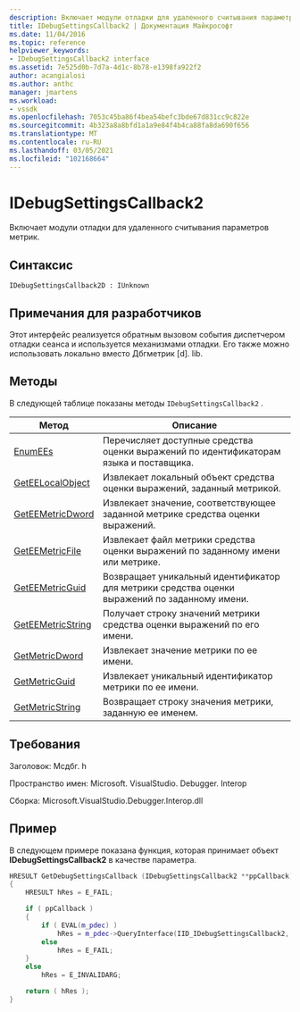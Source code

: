 ```yaml
---
description: Включает модули отладки для удаленного считывания параметров метрик.
title: IDebugSettingsCallback2 | Документация Майкрософт
ms.date: 11/04/2016
ms.topic: reference
helpviewer_keywords:
- IDebugSettingsCallback2 interface
ms.assetid: 7e525d0b-7d7a-4d1c-8b78-e1398fa922f2
author: acangialosi
ms.author: anthc
manager: jmartens
ms.workload:
- vssdk
ms.openlocfilehash: 7053c45ba86f4bea54befc3bde67d831cc9c822e
ms.sourcegitcommit: 4b323a8a8bfd1a1a9e84f4b4ca88fa8da690f656
ms.translationtype: MT
ms.contentlocale: ru-RU
ms.lasthandoff: 03/05/2021
ms.locfileid: "102168664"
---
```

# <a name="idebugsettingscallback2"></a>IDebugSettingsCallback2
Включает модули отладки для удаленного считывания параметров метрик.

## <a name="syntax"></a>Синтаксис

```
IDebugSettingsCallback2D : IUnknown
```

## <a name="notes-for-implementers"></a>Примечания для разработчиков
Этот интерфейс реализуется обратным вызовом события диспетчером отладки сеанса и используется механизмами отладки. Его также можно использовать локально вместо Дбгметрик [d]. lib.

## <a name="methods"></a>Методы
В следующей таблице показаны методы `IDebugSettingsCallback2` .

|Метод|Описание|
|------------|-----------------|
|[EnumEEs](../../../extensibility/debugger/reference/idebugsettingscallback2-enumees.md)|Перечисляет доступные средства оценки выражений по идентификаторам языка и поставщика.|
|[GetEELocalObject](../../../extensibility/debugger/reference/idebugsettingscallback2-geteelocalobject.md)|Извлекает локальный объект средства оценки выражений, заданный метрикой.|
|[GetEEMetricDword](../../../extensibility/debugger/reference/idebugsettingscallback2-geteemetricdword.md)|Извлекает значение, соответствующее заданной метрике средства оценки выражений.|
|[GetEEMetricFile](../../../extensibility/debugger/reference/idebugsettingscallback2-geteemetricfile.md)|Извлекает файл метрики средства оценки выражений по заданному имени или метрике.|
|[GetEEMetricGuid](../../../extensibility/debugger/reference/idebugsettingscallback2-geteemetricguid.md)|Возвращает уникальный идентификатор для метрики средства оценки выражений по заданному имени.|
|[GetEEMetricString](../../../extensibility/debugger/reference/idebugsettingscallback2-geteemetricstring.md)|Получает строку значений метрики средства оценки выражений по его имени.|
|[GetMetricDword](../../../extensibility/debugger/reference/idebugsettingscallback2-getmetricdword.md)|Извлекает значение метрики по ее имени.|
|[GetMetricGuid](../../../extensibility/debugger/reference/idebugsettingscallback2-getmetricguid.md)|Извлекает уникальный идентификатор метрики по ее имени.|
|[GetMetricString](../../../extensibility/debugger/reference/idebugsettingscallback2-getmetricstring.md)|Возвращает строку значения метрики, заданную ее именем.|

## <a name="requirements"></a>Требования
Заголовок: Мсдбг. h

Пространство имен: Microsoft. VisualStudio. Debugger. Interop

Сборка: Microsoft.VisualStudio.Debugger.Interop.dll

## <a name="example"></a>Пример
В следующем примере показана функция, которая принимает объект **IDebugSettingsCallback2** в качестве параметра.

```cpp
HRESULT GetDebugSettingsCallback (IDebugSettingsCallback2 **ppCallback)
{
    HRESULT hRes = E_FAIL;

    if ( ppCallback )
    {
        if ( EVAL(m_pdec) )
            hRes = m_pdec->QueryInterface(IID_IDebugSettingsCallback2, (void **)ppCallback);
        else
            hRes = E_FAIL;
    }
    else
        hRes = E_INVALIDARG;

    return ( hRes );
}
```
